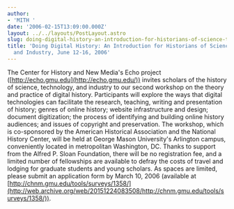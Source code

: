 ```yaml
---
author:
- 'MITH '
date: '2006-02-15T13:09:00.000Z'
layout: ../../layouts/PostLayout.astro
slug: doing-digital-history-an-introduction-for-historians-of-science-technology-and-industry-june-12-16-2006
title: 'Doing Digital History: An Introduction for Historians of Science, Technology,
  and Industry, June 12-16, 2006'
---
```


The Center for History and New Media's Echo project ([http://echo.gmu.edu](http://echo.gmu.edu/)) invites scholars of the history of science, technology, and industry to our second workshop on the theory and practice of digital history. Participants will explore the ways that digital technologies can facilitate the research, teaching, writing and presentation of history; genres of online history; website infrastructure and design; document digitization; the process of identifying and building online history audiences; and issues of copyright and preservation. The workshop, which is co-sponsored by the American Historical Association and the National History Center, will be held at George Mason University's Arlington campus, conveniently located in metropolitan Washington, DC. Thanks to support from the Alfred P. Sloan Foundation, there will be no registration fee, and a limited number of fellowships are available to defray the costs of travel and lodging for graduate students and young scholars. As spaces are limited, please submit an application form by March 10, 2006 (available at [http://chnm.gmu.edu/tools/surveys/1358/](http://web.archive.org/web/20151224083508/http://chnm.gmu.edu/tools/surveys/1358/)).